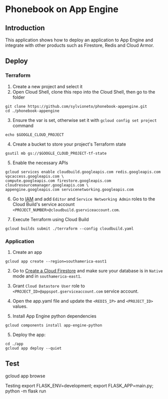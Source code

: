 # Phonebook on App Engine

## Introduction
This application shows how to deploy an application to App Engine and integrate with other products such as Firestore, Redis and Cloud Armor.

## Deploy

### Terraform
1. Create a new project and select it
2. Open Cloud Shell, clone this repo into the Cloud Shell, then go to the folder
```
git clone https://github.com/sylvioneto/phonebook-appengine.git
cd ./phonebook-appengine
```
3. Ensure the var is set, otherwise set it with `gcloud config set project` command
```
echo $GOOGLE_CLOUD_PROJECT
```

4. Create a bucket to store your project's Terraform state
```
gsutil mb gs://$GOOGLE_CLOUD_PROJECT-tf-state
```

5. Enable the necessary APIs
```
gcloud services enable cloudbuild.googleapis.com redis.googleapis.com vpcaccess.googleapis.com \
compute.googleapis.com firestore.googleapis.com cloudresourcemanager.googleapis.com \
appengine.googleapis.com servicenetworking.googleapis.com
```

6. Go to [IAM](https://console.cloud.google.com/iam-admin/iam) and add `Editor` and `Service Networking Admin` roles to the Cloud Build's service account `<PROJECT_NUMBER>@cloudbuild.gserviceaccount.com`.

7. Execute Terraform using Cloud Build
```
gcloud builds submit ./terraform --config cloudbuild.yaml
```


### Application 

1. Create an app
```
gcloud app create --region=southamerica-east1
```

2. Go to [Create a Cloud Firestore](https://console.cloud.google.com/firestore/welcome) and make sure your database is in `Native` mode and in `southamerica-east1`.

3. Grant `Cloud Datastore User` role to `<PROJECT_ID>@appspot.gserviceaccount.com` service account.

3. Open the app.yaml file and update the `<REDIS_IP>` and `<PROJECT_ID>` values.

4. Install App Engine python dependencies
```
gcloud components install app-engine-python
```

5. Deploy the app:
```
cd ./app
gcloud app deploy --quiet
```

## Test
gcloud app browse

Testing
export FLASK_ENV=development; export FLASK_APP=main.py; python -m flask run
